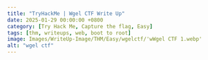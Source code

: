 ```yaml
---
title: "TryHackMe | Wgel CTF Write Up"
date: 2025-01-29 00:00:00 +0800
category: [Try Hack Me, Capture the flag, Easy]
tags: [thm, writeups, web, boot to root]
image: Images/WriteUp-Image/THM/Easy/wgelctf/'wWgel CTF 1.webp'
alt: "wgel ctf"
---
```

